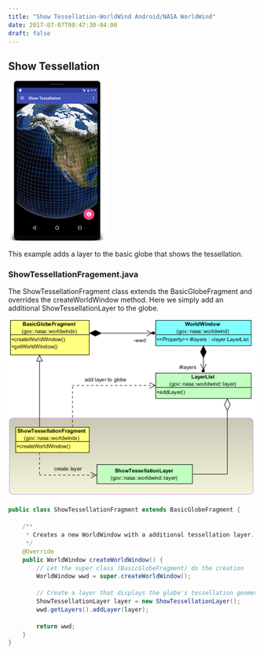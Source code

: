 ```yaml
---
title: "Show Tessellation-WorldWind Android/NASA WorldWind"
date: 2017-07-07T00:47:30-04:00
draft: false
---
```


## Show Tessellation

<img src="/img/ww-android-show-tessellation.png" class="img-responsive center-block">

This example adds a layer to the basic globe that shows the tessellation.

### ShowTessellationFragement.java

The ShowTessellationFragment class extends the BasicGlobeFragment and overrides the createWorldWindow method. Here we simply add an additional ShowTessellationLayer to the globe.

<img src="/img/ww-android-show-tessellation-classes.png" class="img-responsive center-block">

```java
public class ShowTessellationFragment extends BasicGlobeFragment {

    /**
     * Creates a new WorldWindow with a additional tessellation layer.
     */
    @Override
    public WorldWindow createWorldWindow() {
        // Let the super class (BasicGlobeFragment) do the creation
        WorldWindow wwd = super.createWorldWindow();

        // Create a layer that displays the globe's tessellation geometry.
        ShowTessellationLayer layer = new ShowTessellationLayer();
        wwd.getLayers().addLayer(layer);

        return wwd;
    }
}
```